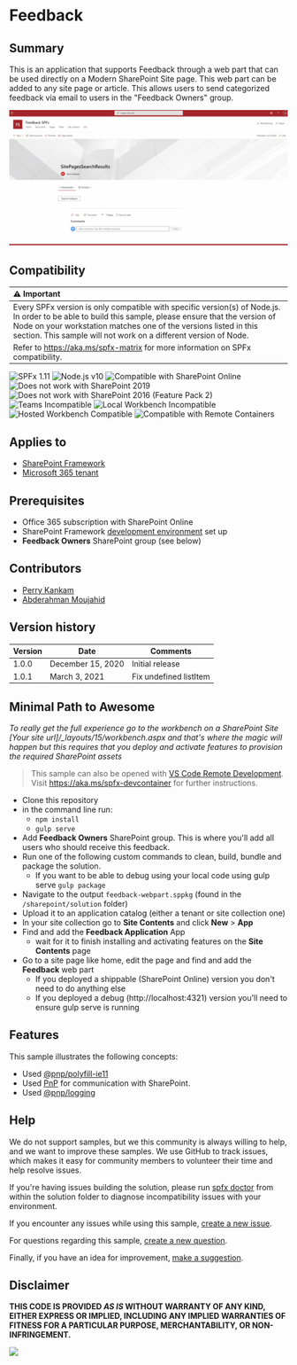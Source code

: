 # Feedback

## Summary

This is an application that supports Feedback through a web part that can be used directly on a Modern SharePoint Site page. This web part can be added to any site page or article. This allows users to send categorized feedback via email to users in the "Feedback Owners" group.

![Feedback](./assets/feedbackwebpart.gif)

## Compatibility

| :warning: Important          |
|:---------------------------|
| Every SPFx version is only compatible with specific version(s) of Node.js. In order to be able to build this sample, please ensure that the version of Node on your workstation matches one of the versions listed in this section. This sample will not work on a different version of Node.|
|Refer to <https://aka.ms/spfx-matrix> for more information on SPFx compatibility.   |

![SPFx 1.11](https://img.shields.io/badge/SPFx-1.11.0-green.svg)
![Node.js v10](https://img.shields.io/badge/Node.js-v10-green.svg)
![Compatible with SharePoint Online](https://img.shields.io/badge/SharePoint%20Online-Compatible-green.svg)
![Does not work with SharePoint 2019](https://img.shields.io/badge/SharePoint%20Server%202019-Incompatible-red.svg "SharePoint Server 2019 requires SPFx 1.4.1 or lower")
![Does not work with SharePoint 2016 (Feature Pack 2)](https://img.shields.io/badge/SharePoint%20Server%202016%20(Feature%20Pack%202)-Incompatible-red.svg "SharePoint Server 2016 Feature Pack 2 requires SPFx 1.1")
![Teams Incompatible](https://img.shields.io/badge/Teams-Incompatible-lightgrey.svg)
![Local Workbench Incompatible](https://img.shields.io/badge/Local%20Workbench-Incompatible-red.svg "The solution requires access to SharePoint resources")
![Hosted Workbench Compatible](https://img.shields.io/badge/Hosted%20Workbench-Compatible-green.svg)
![Compatible with Remote Containers](https://img.shields.io/badge/Remote%20Containers-Compatible-green.svg)

## Applies to

* [SharePoint Framework](https://learn.microsoft.com/sharepoint/dev/spfx/sharepoint-framework-overview)
* [Microsoft 365 tenant](https://learn.microsoft.com/sharepoint/dev/spfx/set-up-your-development-environment)

## Prerequisites

* Office 365 subscription with SharePoint Online
* SharePoint Framework [development environment](https://learn.microsoft.com/sharepoint/dev/spfx/set-up-your-development-environment) set up
* **Feedback Owners** SharePoint group (see below)

## Contributors

* [Perry Kankam](https://github.com/perr124)
* [Abderahman Moujahid](https://github.com/Abderahman88)

## Version history

Version|Date|Comments
-------|----|--------
1.0.0|December 15, 2020|Initial release
1.0.1|March 3, 2021|Fix undefined listItem

## Minimal Path to Awesome

*To really get the full experience go to the workbench on a SharePoint Site [Your site url]/_layouts/15/workbench.aspx and that's where the magic will happen but this requires that you deploy and activate features to provision the required SharePoint assets*

>  This sample can also be opened with [VS Code Remote Development](https://code.visualstudio.com/docs/remote/remote-overview). Visit https://aka.ms/spfx-devcontainer for further instructions.

* Clone this repository
* in the command line run:
  * `npm install`
  * `gulp serve`
* Add **Feedback Owners** SharePoint group. This is where you'll add all users who should receive this feedback.
* Run one of the following custom commands to clean, build, bundle and package the solution.
    * If you want to be able to debug using your local code using gulp serve
    `gulp package`
* Navigate to the output `feedback-webpart.sppkg` (found in the `/sharepoint/solution` folder)
* Upload it to an application catalog (either a tenant or site collection one)
* In your site collection go to **Site Contents** and click **New** > **App**
* Find and add the **Feedback Application** App
    * wait for it to finish installing and activating features on the **Site Contents** page
* Go to a site page like home, edit the page and find and add the **Feedback** web part
    * If you deployed a shippable (SharePoint Online) version you don't need to do anything else
    * If you deployed a debug (http://localhost:4321) version you'll need to ensure gulp serve is running

## Features

This sample illustrates the following concepts:
- Used [@pnp/polyfill-ie11](https://pnp.github.io/pnpjs/concepts/polyfill/)
- Used [PnP](https://pnp.github.io/pnpjs/) for communication with SharePoint.
- Used [@pnp/logging](https://pnp.github.io/pnpjs/logging/)


## Help

We do not support samples, but we this community is always willing to help, and we want to improve these samples. We use GitHub to track issues, which makes it easy for  community members to volunteer their time and help resolve issues.

If you're having issues building the solution, please run [spfx doctor](https://pnp.github.io/cli-microsoft365/cmd/spfx/spfx-doctor/) from within the solution folder to diagnose incompatibility issues with your environment.

If you encounter any issues while using this sample, [create a new issue](https://github.com/pnp/sp-dev-fx-webparts/issues/new?assignees=&labels=Needs%3A+Triage+%3Amag%3A%2Ctype%3Abug-suspected%2Csample%3A%20react-feedback&template=bug-report.yml&sample=react-feedback&authors=@perr124%20@Abderahman88&title=react-feedback%20-%20).

For questions regarding this sample, [create a new question](https://github.com/pnp/sp-dev-fx-webparts/issues/new?assignees=&labels=Needs%3A+Triage+%3Amag%3A%2Ctype%3Aquestion%2Csample%3A%20react-feedback&template=question.yml&sample=react-feedback&authors=@perr124%20@Abderahman88&title=react-feedback%20-%20).

Finally, if you have an idea for improvement, [make a suggestion](https://github.com/pnp/sp-dev-fx-webparts/issues/new?assignees=&labels=Needs%3A+Triage+%3Amag%3A%2Ctype%3Aenhancement%2Csample%3A%20react-feedback&template=question.yml&sample=react-feedback&authors=@perr124%20@Abderahman88&title=react-feedback%20-%20).

## Disclaimer

**THIS CODE IS PROVIDED *AS IS* WITHOUT WARRANTY OF ANY KIND, EITHER EXPRESS OR IMPLIED, INCLUDING ANY IMPLIED WARRANTIES OF FITNESS FOR A PARTICULAR PURPOSE, MERCHANTABILITY, OR NON-INFRINGEMENT.**


<img src="https://m365-visitor-stats.azurewebsites.net/sp-dev-fx-webparts/samples/react-feedback" />

